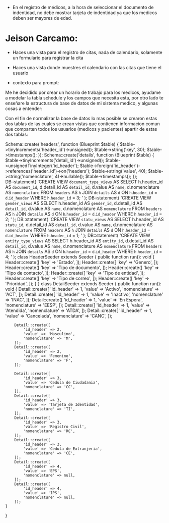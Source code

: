- En el registro de médicos, a la hora de seleccionar el documento de indentidad, no debe mostrar tarjeta de indentidad ya que los medicos deben ser mayores de edad.

# Jeison Carcamo:

- Haces una vista para el registro de citas, nada de calendario, solamente un formulario para registrar la cita 
- Haces una vista donde muestres el calendario con las citas que tiene el usuario


- contexto para prompt:

Me he decidido por crear un horario de trabajo para los medicos, ayudame a modelar la tabla schedule y los campos que necesita esta, por otro lado te enseñare la estructura de base de datos de mi sistema medico, y algunas cosas a entender:

Con el fin de normalizar la base de datos lo mas posible se crearon estas dos tablas de las cuales se crean vistas que contienen informacion comun que comparten todos los usuarios (medicos y pacientes)
apartir de estas dos tablas:

Schema::create('headers', function (Blueprint $table) {
            $table->tinyIncrements('header_id')->unsigned();
            $table->string('key', 30);
            $table->timestamps();
        });
Schema::create('details', function (Blueprint $table) {
            $table->tinyIncrements('detail_id')->unsigned();
            $table->unsignedTinyInteger('id_header');
            $table->foreign('id_header')->references('header_id')->on('headers');
            $table->string('value', 40);
            $table->string('nomenclature', 4)->nullable();
            $table->timestamps();
        });
DB::statement(
            'CREATE VIEW `document_type_views` AS
            SELECT
                h.header_id AS `document_id`,
                d.detail_id AS `detail_id`,
                d.value AS `name`,
                d.nomenclature AS `nomenclature`
            FROM
                `headers` AS `h`
                JOIN
                `details` AS `d`
                ON
                `h`.`header_id` = `d`.`id_header`
                WHERE
                `h`.`header_id` = 3;
                '
        );
DB::statement(
            'CREATE VIEW `gender_views` AS
            SELECT
                h.header_id AS `gender_id`,
                d.detail_id AS `detail_id`,
                d.value AS `name`,
                d.nomenclature AS `nomenclature`
            FROM
                `headers` AS `h`
                JOIN
                `details` AS `d`
                ON
                `h`.`header_id` = `d`.`id_header`
                WHERE
                `h`.`header_id` = 2;
                '
        );
DB::statement(
            'CREATE VIEW `statu_views` AS
            SELECT
                h.header_id AS `statu_id`,
                d.detail_id AS `detail_id`,
                d.value AS `name`,
                d.nomenclature AS `nomenclature`
            FROM
                `headers` AS `h`
                JOIN
                `details` AS `d`
                ON
                `h`.`header_id` = `d`.`id_header`
                WHERE
                `h`.`header_id` = 1;
                '
        );
DB::statement(
            'CREATE VIEW `entity_type_views` AS
            SELECT
                h.header_id AS `entity_id`,
                d.detail_id AS `detail_id`,
                d.value AS `name`,
                d.nomenclature AS `nomenclature`
            FROM
                `headers` AS `h`
                JOIN
                `details` AS `d`
                ON
                `h`.`header_id` = `d`.`id_header`
                WHERE
                `h`.`header_id` = 4;
                '
        );
class HeaderSeeder extends Seeder
{
    public function run(): void
    {
        Header::create([
            'key' => 'Estado',
        ]);
        Header::create([
            'key' => 'Genero',
        ]);
        Header::create([
            'key' => 'Tipo de documento',
        ]);
        Header::create([
            'key' => 'Tipo de contacto',
        ]);
        Header::create([
            'key' => 'Tipo de entidad',
        ]);
        Header::create([
            'key' => 'Tipo de correo',
        ]);
        Header::create([
            'key' => 'Prioridad',
        ]);
    }
}
class DetailSeeder extends Seeder
{
    public function run(): void
    {
        Detail::create([
            'id_header' => 1,
            'value' => 'Activo',
            'nomenclature' => 'ACT',
        ]);
        Detail::create([
            'id_header' => 1,
            'value' => 'Inactivo',
            'nomenclature' => 'INAC',
        ]);
        Detail::create([
            'id_header' => 1,
            'value' => 'En Espera',
            'nomenclature' => 'EESP',
        ]);
        Detail::create([
            'id_header' => 1,
            'value' => 'Atendida',
            'nomenclature' => 'ATDA',
        ]);
        Detail::create([
            'id_header' => 1,
            'value' => 'Cancelada',
            'nomenclature' => 'CANC',
        ]);

        Detail::create([
            'id_header' => 2,
            'value' => 'Masculino',
            'nomenclature' => 'M',
        ]);
        Detail::create([
            'id_header' => 2,
            'value' => 'Femenino',
            'nomenclature' => 'F',
        ]);

        Detail::create([
            'id_header' => 3,
            'value' => 'Cedula de Ciudadania',
            'nomenclature' => 'CC',
        ]);
        Detail::create([
            'id_header' => 3,
            'value' => 'Tarjeta de Identidad',
            'nomenclature' => 'TI',
        ]);
        Detail::create([
            'id_header' => 3,
            'value' => 'Registro Civil',
            'nomenclature' => 'RC',
        ]);
        Detail::create([
            'id_header' => 3,
            'value' => 'Cedula de Extranjeria',
            'nomenclature' => 'CE',
        ]);
        Detail::create([
            'id_header' => 4,
            'value' => 'EPS',
            'nomenclature' => null,
        ]);
        Detail::create([
            'id_header' => 4,
            'value' => 'IPS',
            'nomenclature' => null,
        ]);
    }
}